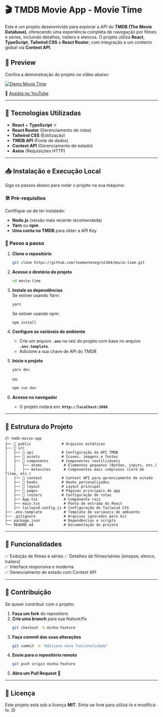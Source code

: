 # 🎬 TMDB Movie App - Movie Time

Este é um projeto desenvolvido para explorar a API do **TMDB (The Movie Database)**, oferecendo uma experiência completa de navegação por filmes e séries, incluindo detalhes, trailers e elencos. O projeto utiliza **React**, **TypeScript**, **Tailwind CSS** e **React Router**, com integração a um contexto global via **Context API**.

## 📸 Preview

Confira a demonstração do projeto no vídeo abaixo:

[![Demo Movie Time](https://img.youtube.com/vi/hbongZNiqMA/maxresdefault.jpg)](https://youtu.be/hbongZNiqMA)

🔗 [Assista no YouTube](https://youtu.be/hbongZNiqMA)

---

## 🚀 Tecnologias Utilizadas

- **React** + **TypeScript** ⚛️
- **React Router** (Gerenciamento de rotas)
- **Tailwind CSS** (Estilização)
- **TMDB API** (Fonte de dados)
- **Context API** (Gerenciamento de estado)
- **Axios** (Requisições HTTP)

---

## 📥 Instalação e Execução Local

Siga os passos abaixo para rodar o projeto na sua máquina:

### 🛠️ **Pré-requisitos**

Certifique-se de ter instalado:

- **Node.js** (versão mais recente recomendada)
- **Yarn** ou **npm**
- **Uma conta no TMDB** para obter a API Key

### 🔧 **Passo a passo**

1. **Clone o repositório**
   ```sh
   git clone https://github.com/leomontenegro2104/movie-time.git
   ```
2. **Acesse o diretório do projeto**
   ```sh
   cd movie-time
   ```
3. **Instale as dependências**  
   Se estiver usando Yarn:
   ```sh
   yarn
   ```
   Se estiver usando npm:
   ```sh
   npm install
   ```
4. **Configure as variáveis de ambiente**

   - Crie um arquivo **`.env`** na raiz do projeto com base no arquivo **`.env.template`**.
   - Adicione a sua chave de API do TMDB

5. **Inicie o projeto**

   ```sh
   yarn dev
   ```

   ou

   ```sh
   npm run dev
   ```

6. **Acesse no navegador**
   - O projeto rodará em: **`http://localhost:3000`**

---

## 📂 Estrutura do Projeto

```
📦 tmdb-movie-app
├── 📁 public              # Arquivos estáticos
├── 📁 src
│   ├── 📁 api             # Configuração da API TMDB
│   ├── 📁 assets          # Ícones, imagens e fontes
│   ├── 📁 components      # Componentes reutilizáveis
│   │   ├── atoms          # Elementos pequenos (Botões, inputs, etc.)
│   │   ├── molecules      # Componentes mais complexos (Card de filme, etc.)
│   ├── 📁 context         # Context API para gerenciamento de estado
│   ├── 📁 hooks           # Hooks personalizados
│   ├── 📁 layout          # Layout principal
│   ├── 📁 pages           # Páginas principais do app
│   ├── 📁 routers         # Configuração de rotas
│   ├── App.tsx            # Componente raiz
│   ├── main.tsx           # Ponto de entrada do React
│   ├── tailwind.config.js # Configuração do Tailwind CSS
├── .env.template          # Template de variáveis de ambiente
├── .gitignore             # Arquivos ignorados pelo Git
├── package.json           # Dependências e scripts
└── README.md              # Documentação do projeto
```

---

## 🚀 Funcionalidades

✅ Exibição de filmes e séries
✅ Detalhes de filmes/séries (sinopse, elenco, trailers)  
✅ Interface responsiva e moderna  
✅ Gerenciamento de estado com Context API

---

## 🤝 Contribuição

Se quiser contribuir com o projeto:

1. **Faça um fork** do repositório
2. **Crie uma branch** para sua feature/fix
   ```sh
   git checkout -b minha-feature
   ```
3. **Faça commit das suas alterações**
   ```sh
   git commit -m "Adiciona nova funcionalidade"
   ```
4. **Envie para o repositório remoto**
   ```sh
   git push origin minha-feature
   ```
5. **Abra um Pull Request** 🚀

---

## 📜 Licença

Este projeto está sob a licença **MIT**. Sinta-se livre para utilizá-lo e modificá-lo. 😊
